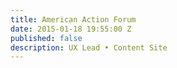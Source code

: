 ```yaml
---
title: American Action Forum
date: 2015-01-18 19:55:00 Z
published: false
description: UX Lead • Content Site
---
```



